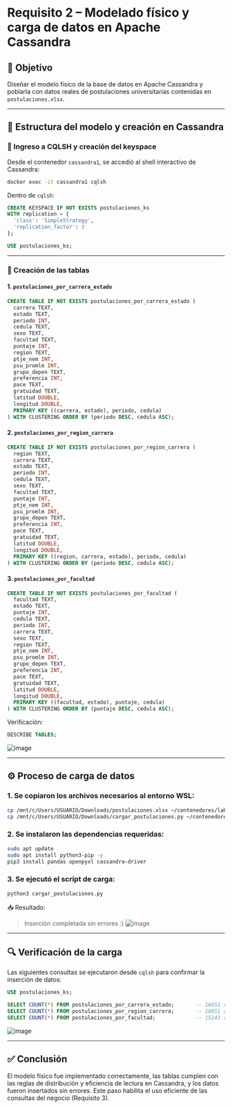 # Requisito 2 – Modelado físico y carga de datos en Apache Cassandra

## 🎯 Objetivo

Diseñar el modelo físico de la base de datos en Apache Cassandra y poblarla con datos reales de postulaciones universitarias contenidas en `postulaciones.xlsx`.

---

## 🧱 Estructura del modelo y creación en Cassandra

### 🔹 Ingreso a CQLSH y creación del keyspace

Desde el contenedor `cassandra1`, se accedió al shell interactivo de Cassandra:

```bash
docker exec -it cassandra1 cqlsh
```

Dentro de `cqlsh`:

```sql
CREATE KEYSPACE IF NOT EXISTS postulaciones_ks
WITH replication = {
  'class': 'SimpleStrategy',
  'replication_factor': 3
};

USE postulaciones_ks;
```

---

### 🔹 Creación de las tablas

#### 1. `postulaciones_por_carrera_estado`

```sql
CREATE TABLE IF NOT EXISTS postulaciones_por_carrera_estado (
  carrera TEXT,
  estado TEXT,
  periodo INT,
  cedula TEXT,
  sexo TEXT,
  facultad TEXT,
  puntaje INT,
  region TEXT,
  ptje_nem INT,
  psu_promlm INT,
  grupo_depen TEXT,
  preferencia INT,
  pace TEXT,
  gratuidad TEXT,
  latitud DOUBLE,
  longitud DOUBLE,
  PRIMARY KEY ((carrera, estado), periodo, cedula)
) WITH CLUSTERING ORDER BY (periodo DESC, cedula ASC);
```

#### 2. `postulaciones_por_region_carrera`

```sql
CREATE TABLE IF NOT EXISTS postulaciones_por_region_carrera (
  region TEXT,
  carrera TEXT,
  estado TEXT,
  periodo INT,
  cedula TEXT,
  sexo TEXT,
  facultad TEXT,
  puntaje INT,
  ptje_nem INT,
  psu_promlm INT,
  grupo_depen TEXT,
  preferencia INT,
  pace TEXT,
  gratuidad TEXT,
  latitud DOUBLE,
  longitud DOUBLE,
  PRIMARY KEY ((region, carrera, estado), periodo, cedula)
) WITH CLUSTERING ORDER BY (periodo DESC, cedula ASC);
```

#### 3. `postulaciones_por_facultad`

```sql
CREATE TABLE IF NOT EXISTS postulaciones_por_facultad (
  facultad TEXT,
  estado TEXT,
  puntaje INT,
  cedula TEXT,
  periodo INT,
  carrera TEXT,
  sexo TEXT,
  region TEXT,
  ptje_nem INT,
  psu_promlm INT,
  grupo_depen TEXT,
  preferencia INT,
  pace TEXT,
  gratuidad TEXT,
  latitud DOUBLE,
  longitud DOUBLE,
  PRIMARY KEY ((facultad, estado), puntaje, cedula)
) WITH CLUSTERING ORDER BY (puntaje DESC, cedula ASC);
```

Verificación:

```sql
DESCRIBE TABLES;
```
![image](https://github.com/user-attachments/assets/3427a210-5229-4b78-a706-0d167671a6f5)

---

## ⚙️ Proceso de carga de datos

### 1. Se copiaron los archivos necesarios al entorno WSL:

```bash
cp /mnt/c/Users/USUARIO/Downloads/postulaciones.xlsx ~/contenedores/lab-cassandra-cluster/
cp /mnt/c/Users/USUARIO/Downloads/cargar_postulaciones.py ~/contenedores/lab-cassandra-cluster/
```

### 2. Se instalaron las dependencias requeridas:

```bash
sudo apt update
sudo apt install python3-pip -y
pip3 install pandas openpyxl cassandra-driver
```

### 3. Se ejecutó el script de carga:

```bash
python3 cargar_postulaciones.py
```

📥 Resultado:
> Inserción completada sin errores :)
![image](https://github.com/user-attachments/assets/a76c315b-68c9-442d-86cd-362e8cd7dbd5)

---

## 🔍 Verificación de la carga

Las siguientes consultas se ejecutaron desde `cqlsh` para confirmar la inserción de datos:

```sql
USE postulaciones_ks;

SELECT COUNT(*) FROM postulaciones_por_carrera_estado;       -- 16651 registros
SELECT COUNT(*) FROM postulaciones_por_region_carrera;       -- 16651 registros
SELECT COUNT(*) FROM postulaciones_por_facultad;             -- 15243 registros
```
![image](https://github.com/user-attachments/assets/301ec0b7-1b4a-4e9f-900e-75279047dfcb)


---

## ✅ Conclusión

El modelo físico fue implementado correctamente, las tablas cumplen con las reglas de distribución y eficiencia de lectura en Cassandra, y los datos fueron insertados sin errores. Este paso habilita el uso eficiente de las consultas del negocio (Requisito 3).
